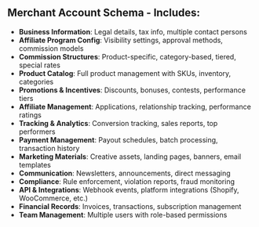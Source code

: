 ## **Merchant Account Schema** - Includes:
- **Business Information**: Legal details, tax info, multiple contact persons
- **Affiliate Program Config**: Visibility settings, approval methods, commission models
- **Commission Structures**: Product-specific, category-based, tiered, special rates
- **Product Catalog**: Full product management with SKUs, inventory, categories
- **Promotions & Incentives**: Discounts, bonuses, contests, performance tiers
- **Affiliate Management**: Applications, relationship tracking, performance ratings
- **Tracking & Analytics**: Conversion tracking, sales reports, top performers
- **Payment Management**: Payout schedules, batch processing, transaction history
- **Marketing Materials**: Creative assets, landing pages, banners, email templates
- **Communication**: Newsletters, announcements, direct messaging
- **Compliance**: Rule enforcement, violation reports, fraud monitoring
- **API & Integrations**: Webhook events, platform integrations (Shopify, WooCommerce, etc.)
- **Financial Records**: Invoices, transactions, subscription management
- **Team Management**: Multiple users with role-based permissions
